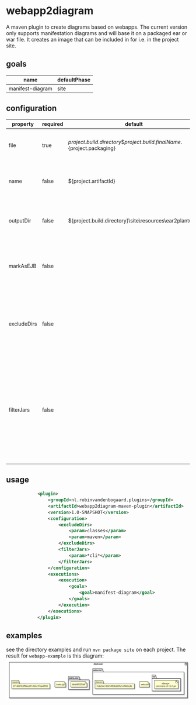 # webapp2diagram

A maven plugin to create diagrams based on webapps. The current version only supports manifestation diagrams and will base it on a packaged ear or war file.
It creates an image that can be included in for i.e. in the project site.

## goals
name | defaultPhase
--- | ---
manifest-diagram | site

## configuration
property | required | default | description 
--- | --- | --- | ---
file | true | ${project.build.directory}\${project.build.finalName}.${project.packaging} | The file to generate a plantUML manifestation diagram for.
name | false | ${project.artifactId} | The name of the file the generated manifestation diagram will receive.
outputDir | false | ${project.build.directory}\site\resources\ear2plantuml\ | The target directory where the manifestation diagram will be stored.
markAsEJB | false |  | Haven't had time to figure out ejb detection. For now let the users mark jar files as such.
excludeDirs | false |  | Not all folders are interesting to include in the diagram. I.e. classes. List directories here that will not be traversed.
filterJars | false |  | List with wildcard expression (i.e. "commons-*" that will be matched against jar files (without extension). It will be included if the jar file matches one of the wildcard expressions.

## usage
```xml
            <plugin>
                <groupId>nl.robinvandenbogaard.plugins</groupId>
                <artifactId>webapp2diagram-maven-plugin</artifactId>
                <version>1.0-SNAPSHOT</version>
                <configuration>
                    <excludeDirs>
                        <param>classes</param>
                        <param>maven</param>
                    </excludeDirs>
                    <filterJars>
                        <param>*cli*</param>
                    </filterJars>
                </configuration>
                <executions>
                    <execution>
                        <goals>
                            <goal>manifest-diagram</goal>
                        </goals>
                    </execution>
                </executions>
            </plugin>
```

## examples
see the directory examples and run `mvn package site` on each project. The result for `webapp-example` is this diagram:
![Manifestation diagram for webapp-example.](https://github.com/robinvandenbogaard/webapp2diagram/blob/master/docs/webapp2diagram-simple-war-example.svg "Manifestation diagram for webapp-example.")
